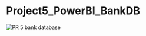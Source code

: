 # Project5_PowerBI_BankDB

![PR 5 bank database](https://github.com/kiranmundhe/Project5_PowerBI_BankDB/assets/133971186/631e58c4-9902-4aed-a67a-7d5d7d2a6c25)
